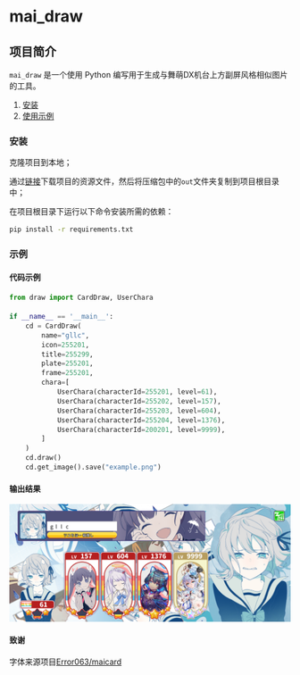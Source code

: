 # mai_draw

## 项目简介

`mai_draw` 是一个使用 Python 编写用于生成与舞萌DX机台上方副屏风格相似图片的工具。

1. [安装](#安装)
2. [使用示例](#项目简介)

### 安装

克隆项目到本地；

通过[链接](https://1drv.ms/u/s!AoBHZVMZvJZscVmqRoY5ecLbst8?e=PUHXwh)下载项目的资源文件，然后将压缩包中的`out`文件夹复制到项目根目录中；

在项目根目录下运行以下命令安装所需的依赖：

```sh 
pip install -r requirements.txt
```

### 示例

#### 代码示例

```python
from draw import CardDraw, UserChara

if __name__ == '__main__':
    cd = CardDraw(
        name="gllc",
        icon=255201,
        title=255299,
        plate=255201,
        frame=255201,
        chara=[
            UserChara(characterId=255201, level=61),
            UserChara(characterId=255202, level=157),
            UserChara(characterId=255203, level=604),
            UserChara(characterId=255204, level=1376),
            UserChara(characterId=200201, level=9999),
        ]
    )
    cd.draw()
    cd.get_image().save("example.png")
```

#### 输出结果

![example.png](example.png)

#### 致谢
字体来源项目[Error063/maicard](https://github.com/Error063/maicard)

